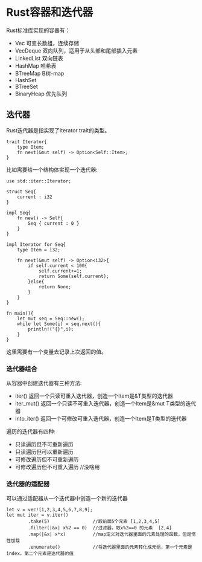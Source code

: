 # Rust容器和迭代器

Rust标准库实现的容器有：
- Vec              可变长数组，连续存储
- VecDeque         双向队列，适用于从头部和尾部插入元素
- LinkedList       双向链表
- HashMap          哈希表
- BTreeMap         B树-map
- HashSet          
- BTreeSet
- BinaryHeap       优先队列



## 迭代器

Rust迭代器是指实现了Iterator trait的类型。
```
trait Iterator{
    type Item;
    fn next(&mut self) -> Option<Self::Item>;
}
```

比如需要给一个结构体实现一个迭代器:
```
use std::iter::Iterator;

struct Seq{
    current : i32
}

impl Seq{
    fn new() -> Self{
        Seq { current : 0 }
    }
}

impl Iterator for Seq{
    type Item = i32;

    fn next(&mut self) -> Option<i32>{
        if self.current < 100{
            self.current+=1;
            return Some(self.current);
        }else{
            return None;
        }
    }
}

fn main(){
    let mut seq = Seq::new();
    while let Some(i) = seq.next(){
        println!("{}",i);
    }
}
```
这里需要有一个变量去记录上次返回的值。

### 迭代器组合

从容器中创建迭代器有三种方法:
- iter()  返回一个只读可重入迭代器，创造一个Item是&T类型的迭代器
- iter_mut()  返回一个只读不可重入迭代器，创造一个Item是&mut T类型的迭代器
- into_iter()  返回一个可修改可重入迭代器，创造一个Item是T类型的迭代器

遍历的迭代器有四种:
- 只读遍历但不可重新遍历
- 只读遍历但可以重新遍历
- 可修改遍历但不可重新遍历
- 可修改遍历但不可重入遍历  //没啥用


### 迭代器的适配器

可以通过适配器从一个迭代器中创造一个新的迭代器

```
let v = vec![1,2,3,4,5,6,7,8,9];
let mut iter = v.iter()
        .take(5)                //取前面5个元素 [1,2,3,4,5]
        .filter(|&x| x%2 == 0)  //过滤器，取x%2==0 的元素  [2,4] 
        .map(|&x| x*x)          //map定义对迭代器里面的元素处理的函数，但是惰性加载
        .enumerate()            //将迭代器里面的元素转化成元组，第一个元素是index，第二个元素是迭代器的值
```


